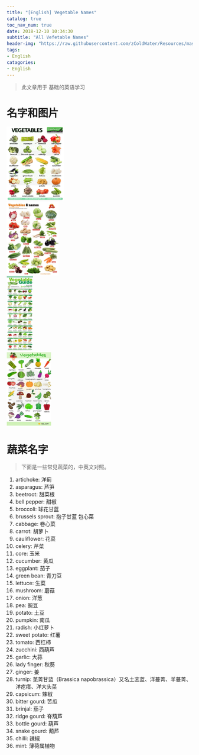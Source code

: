 ```yaml
---
title: "[English] Vegetable Names"
catalog: true
toc_nav_num: true
date: 2018-12-10 10:34:30
subtitle: "All Vefetable Names"
header-img: "https://raw.githubusercontent.com/zColdWater/Resources/master/Images/vegetables_banner.jpg"
tags:
- English
catagories:
- English
---
```


> 此文章用于 基础的英语学习

名字和图片
=======

<img src="https://raw.githubusercontent.com/zColdWater/Resources/master/Images/vegetables1.jpg" height="200" />  

<br />

<img src="https://raw.githubusercontent.com/zColdWater/Resources/master/Images/vegetables2.jpg" height="200" /> 

<br />

<img src="https://raw.githubusercontent.com/zColdWater/Resources/master/Images/vegetables3.jpg" height="200" /> 

<br />

<img src="https://raw.githubusercontent.com/zColdWater/Resources/master/Images/vegetables4.jpg" height="200" /> 


<br />



蔬菜名字
=======
> 下面是一些常见蔬菜的，中英文对照。

1. artichoke: 洋蓟
2. asparagus: 芦笋
3. beetroot: 甜菜根
4. bell pepper: 甜椒
5. broccoli: 球花甘蓝
6. brussels sprout: 抱子甘蓝 包心菜
7. cabbage: 卷心菜
8. carrot: 胡萝卜
9. cauliflower: 花菜
10. celery: 芹菜
11. core: 玉米
12. cucumber: 黄瓜
13. eggplant: 茄子
14. green bean: 青刀豆
15. lettuce: 生菜
16. mushroom: 蘑菇
17. onion: 洋葱
18. pea: 豌豆
19. potato: 土豆
20. pumpkin: 南瓜
21. radish: 小红萝卜
22. sweet potato: 红薯
23. tomato: 西红柿
24. zucchini: 西葫芦
25. garlic: 大蒜
26. lady finger: 秋葵
27. ginger: 姜
28. turnip: 芜菁甘蓝（Brassica napobrassica）又名土苤蓝、洋蔓菁、羊蔓菁、洋疙瘩、洋大头菜
29. capsicum: 辣椒
30. bitter gourd: 苦瓜
31. brinjal: 茄子
32. ridge gourd: 脊葫芦 
33. bottle gourd: 葫芦
34. snake gourd: 葫芦
35. chilli: 辣椒
36. mint: 薄荷属植物







